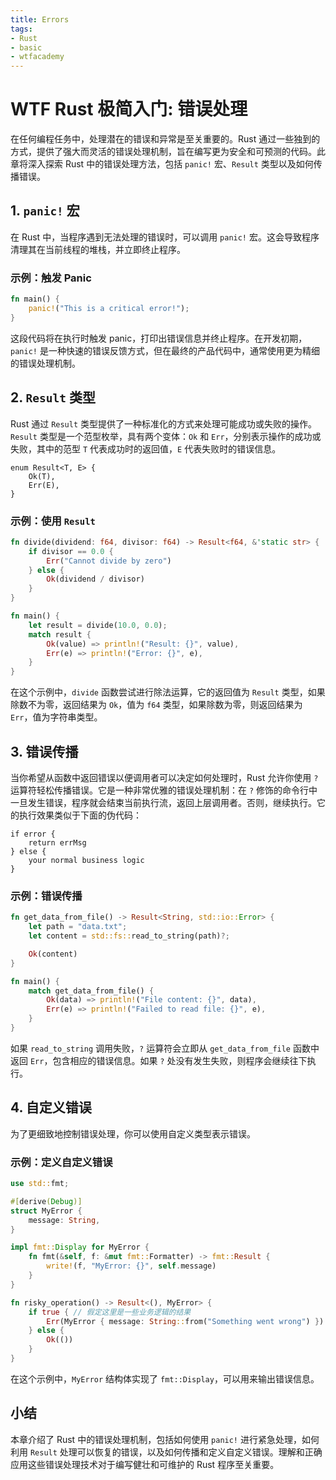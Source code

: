 ```yaml
---
title: Errors
tags:
- Rust
- basic
- wtfacademy
---
```


# WTF Rust 极简入门: 错误处理

在任何编程任务中，处理潜在的错误和异常是至关重要的。Rust 通过一些独到的方式，提供了强大而灵活的错误处理机制，旨在编写更为安全和可预测的代码。此章将深入探索 Rust 中的错误处理方法，包括 `panic!` 宏、`Result` 类型以及如何传播错误。

## 1. `panic!` 宏

在 Rust 中，当程序遇到无法处理的错误时，可以调用 `panic!` 宏。这会导致程序清理其在当前线程的堆栈，并立即终止程序。

### 示例：触发 Panic

```rust
fn main() {
    panic!("This is a critical error!");
}
```

这段代码将在执行时触发 panic，打印出错误信息并终止程序。在开发初期，`panic!` 是一种快速的错误反馈方式，但在最终的产品代码中，通常使用更为精细的错误处理机制。

## 2. `Result` 类型

Rust 通过 `Result` 类型提供了一种标准化的方式来处理可能成功或失败的操作。`Result` 类型是一个范型枚举，具有两个变体：`Ok` 和 `Err`，分别表示操作的成功或失败，其中的范型 `T` 代表成功时的返回值，`E` 代表失败时的错误信息。
```
enum Result<T, E> {
    Ok(T),
    Err(E),
}
```

### 示例：使用 `Result`

```rust
fn divide(dividend: f64, divisor: f64) -> Result<f64, &'static str> {
    if divisor == 0.0 {
        Err("Cannot divide by zero")
    } else {
        Ok(dividend / divisor)
    }
}

fn main() {
    let result = divide(10.0, 0.0);
    match result {
        Ok(value) => println!("Result: {}", value),
        Err(e) => println!("Error: {}", e),
    }
}
```

在这个示例中，`divide` 函数尝试进行除法运算，它的返回值为 `Result` 类型，如果除数不为零，返回结果为 `Ok`，值为 `f64` 类型，如果除数为零，则返回结果为 `Err`，值为字符串类型。

## 3. 错误传播

当你希望从函数中返回错误以便调用者可以决定如何处理时，Rust 允许你使用 `?` 运算符轻松传播错误。它是一种非常优雅的错误处理机制：在 `?` 修饰的命令行中一旦发生错误，程序就会结束当前执行流，返回上层调用者。否则，继续执行。它的执行效果类似于下面的伪代码：
```
if error {
    return errMsg 
} else {
    your normal business logic    
}
```

### 示例：错误传播

```rust
fn get_data_from_file() -> Result<String, std::io::Error> {
    let path = "data.txt";
    let content = std::fs::read_to_string(path)?;

    Ok(content)
}

fn main() {
    match get_data_from_file() {
        Ok(data) => println!("File content: {}", data),
        Err(e) => println!("Failed to read file: {}", e),
    }
}
```

如果 `read_to_string` 调用失败，`?` 运算符会立即从 `get_data_from_file` 函数中返回 `Err`，包含相应的错误信息。如果 `?` 处没有发生失败，则程序会继续往下执行。

## 4. 自定义错误

为了更细致地控制错误处理，你可以使用自定义类型表示错误。

### 示例：定义自定义错误

```rust
use std::fmt;

#[derive(Debug)]
struct MyError {
    message: String,
}

impl fmt::Display for MyError {
    fn fmt(&self, f: &mut fmt::Formatter) -> fmt::Result {
        write!(f, "MyError: {}", self.message)
    }
}

fn risky_operation() -> Result<(), MyError> {
    if true { // 假定这里是一些业务逻辑的结果
        Err(MyError { message: String::from("Something went wrong") })
    } else {
        Ok(())
    }
}
```

在这个示例中，`MyError` 结构体实现了 `fmt::Display`，可以用来输出错误信息。

## 小结

本章介绍了 Rust 中的错误处理机制，包括如何使用 `panic!` 进行紧急处理，如何利用 `Result` 处理可以恢复的错误，以及如何传播和定义自定义错误。理解和正确应用这些错误处理技术对于编写健壮和可维护的 Rust 程序至关重要。